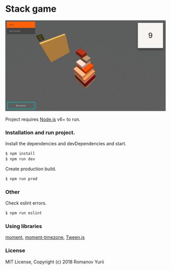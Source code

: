 # Stack game

![](public/Screenshot.png?raw=true)

Project requires [Node.js](https://nodejs.org/) v6+ to run.

### Installation and run project.


Install the dependencies and devDependencies and start.

```sh
$ npm install
$ npm run dev
```

Create production build.

```sh
$ npm run prod
```

### Other

Check eslint errors.

```sh
$ npm run eslint
```

### Using libraries

[moment](https://github.com/moment/moment),
[moment-timezone](https://github.com/moment/moment-timezone/),
[Tween.js](https://github.com/tweenjs/tween.js/)

### License

MIT License, Copyright (c) 2018 Romanov Yurii
